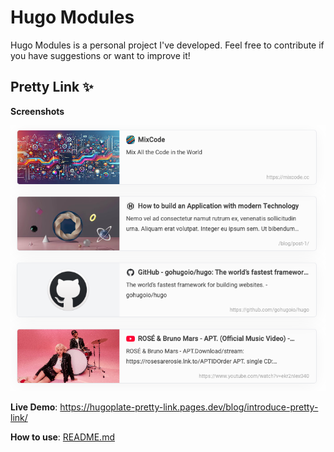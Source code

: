 # Hugo Modules

Hugo Modules is a personal project I've developed. Feel free to contribute if you have suggestions or want to improve it!

## Pretty Link ✨

**Screenshots**

![](./images/pretty-link/screenshot1.png)

**Live Demo**: https://hugoplate-pretty-link.pages.dev/blog/introduce-pretty-link/

**How to use**: [README.md](shortcodes/pretty-link/README.md)
